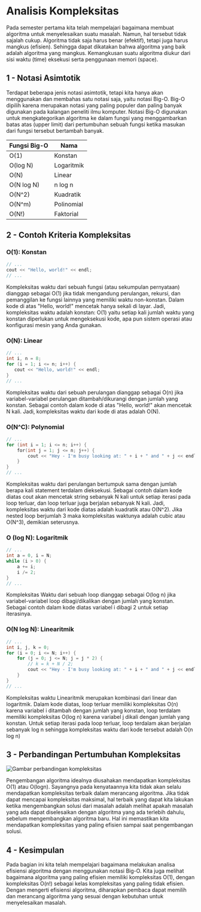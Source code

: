# Analisis Kompleksitas

Pada semester pertama kita telah mempelajari bagaimana membuat algoritma untuk menyelesaikan suatu masalah. Namun, hal tersebut tidak sajalah cukup. Algoritma tidak saja harus benar (efektif), tetapi juga harus mangkus (efisien). Sehingga dapat dikatakan bahwa algoritma yang baik adalah algoritma yang mangkus. Kemangkusan suatu algoritma diukur dari sisi waktu (time) eksekusi serta penggunaan memori (space).

## 1 - Notasi Asimtotik

Terdapat beberapa jenis notasi asimtotik, tetapi kita hanya akan menggunakan dan membahas satu notasi saja, yaitu notasi Big-O. Big-O dipilih karena merupakan notasi yang paling populer dan paling banyak digunakan pada kalangan peneliti ilmu komputer. Notasi Big-O digunakan untuk mengkategorikan algoritma ke dalam fungsi yang menggambarkan batas atas (upper limit) dari pertumbuhan sebuah fungsi ketika masukan dari fungsi tersebut bertambah banyak.

| Fungsi Big-O | Nama       |
| ------------ | ---------- |
| O(1)         | Konstan    |
| O(log N)     | Logaritmik |
| O(N)         | Linear     |
| O(N log N)   | n log n    |
| O(N^2)       | Kuadratik  |
| O(N^m)       | Polinomial |
| O(N!)        | Faktorial  |

## 2 - Contoh Kriteria Kompleksitas

### O(1): Konstan

```cpp
// ...
cout << "Hello, world!" << endl;
// ...
```

Kompleksitas waktu dari sebuah fungsi (atau sekumpulan pernyataan) dianggap sebagai O(1) jika tidak mengandung perulangan, rekursi, dan pemanggilan ke fungsi lainnya yang memiliki waktu non-konstan. Dalam kode di atas "Hello, world!" mencetak hanya sekali di layar. Jadi, kompleksitas waktu adalah konstan: O(1) yaitu setiap kali jumlah waktu yang konstan diperlukan untuk mengeksekusi kode, apa pun sistem operasi atau konfigurasi mesin yang Anda gunakan.

### O(N): Linear

```cpp
// ...
int i, n = 8;
for (i = 1; i <= n; i++) {
   cout << "Hello, world!" << endl;
}
// ...
```

Kompleksitas waktu dari sebuah perulangan dianggap sebagai O(n) jika variabel-variabel perulangan ditambah/dikurangi dengan jumlah yang konstan. Sebagai contoh dalam kode di atas "Hello, world!" akan mencetak N kali. Jadi, kompleksitas waktu dari kode di atas adalah O(N).

### O(N^C): Polynomial

```cpp
// ...
for (int i = 1; i <= n; i++) {
    for(int j = 1; j <= n; j++) {
        cout << "Hey - I'm busy looking at: " + i + " and " + j << endl;
    }
}
// ...
```
Kompleksitas waktu dari perulangan bertumpuk sama dengan jumlah berapa kali statement terdalam dieksekusi. Sebagai contoh dalam kode diatas cout akan mencetak string sebanyak N kali untuk setiap iterasi pada loop terluar, dan loop terluar juga berjalan sebanyak N kali. Jadi, kompleksitas waktu dari kode diatas adalah kuadratik atau O(N^2). Jika nested loop berjumlah 3 maka kompleksitas waktunya adalah cubic atau O(N^3), demikian seterusnya.

### O (log N): Logaritmik

```cpp
// ...
int a = 0, i = N;
while (i > 0) {
	a += i;
	i /= 2;
}
// ...
```
Kompleksitas Waktu dari sebuah loop dianggap sebagai O(log n) jika variabel-variabel loop dibagi/dikalikan dengan jumlah yang konstan. Sebagai contoh dalam kode diatas variabel i dibagi 2 untuk setiap iterasinya.


### O(N log N): Linearitmik

```cpp
// ...
int i, j, k = 0;
for (i = 0; i <= N; i++) {
	for (j = 0; j <= N; j = j * 2) {
		// k = k + N / 2;
		cout << "Hey - I'm busy looking at: " + i + " and " + j << endl;
	}
}
// ...
```

Kompleksitas waktu Linearitmik merupakan kombinasi dari linear dan logaritmik. Dalam kode diatas, loop terluar memiliki kompleksitas O(n) karena variabel i ditambah dengan jumlah yang konstan, loop terdalam memiliki kompleksitas O(log n) karena variabel j dikali dengan jumlah yang konstan. Untuk setiap iterasi pada loop terluar, loop terdalam akan berjalan sebanyak log n sehingga kompleksitas waktu dari kode tersebut adalah O(n log n)


## 3 - Perbandingan Pertumbuhan Kompleksitas

![Gambar perbandingan kompleksitas](https://i.ytimg.com/vi/XiGedDZGOM8/hqdefault.jpg?sqp=-oaymwEXCNACELwBSFryq4qpAwkIARUAAIhCGAE=&rs=AOn4CLCoZ7k4wh3HCXJkQQ0zw_wgCF8ymw)

Pengembangan algoritma idealnya diusahakan mendapatkan kompleksitas O(1) atau O(logn). Sayangnya pada kenyataannya kita tidak akan selalu mendapatkan kompleksitas terbaik dalam merancang algoritma. Jika tidak dapat mencapai kompleksitas maksimal, hal terbaik yang dapat kita lakukan ketika mengembangkan solusi dari masalah adalah melihat apakah masalah yang ada dapat diselesaikan dengan algoritma yang ada terlebih dahulu, sebelum mengembangkan algoritma baru. Hal ini memastikan kita mendapatkan kompleksitas yang paling efisien sampai saat pengembangan solusi.

## 4 - Kesimpulan

Pada bagian ini kita telah mempelajari bagaimana melakukan analisa efisiensi algoritma dengan menggunakan notasi Big-O. Kita juga melihat bagaimana algoritma yang paling efisien memiliki kompleksitas O(1), dengan kompleksitas O(n!) sebagai kelas kompleksitas yang paling tidak efisien. Dengan mengerti efisiensi algoritma, diharapkan pembaca dapat memilih dan merancang algoritma yang sesuai dengan kebutuhan untuk menyelesaikan masalah.